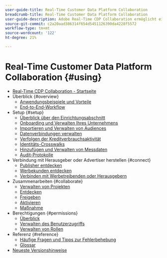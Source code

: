 ```yaml
---
user-guide-title: Real-Time Customer Data Platform Collaboration
breadcrumb-title: Real-Time Customer Data Platform Collaboration
user-guide-description: Adobe Real-Time CDP Collaboration ermöglicht eine nahtlose und sichere Datenfreigabe und Zusammenarbeit zwischen Werbetreibenden und Publishern und erleichtert so Einblicke in Zielgruppen in Echtzeit und personalisierte Marketing-Strategien.
source-git-commit: c2a20aad386314f654d5451126390da4228f5572
workflow-type: tm+mt
source-wordcount: '122'
ht-degree: 21%

---
```



# Real-Time Customer Data Platform Collaboration {#using}

* [Real-Time CDP Collaboration - Startseite](./home.md)
* Überblick {#overview}
   * [Anwendungsbeispiele und Vorteile](./use-cases-benefits.md)
   * [End-to-End-Workflow](./end-to-end-workflow.md)
* Setup {#setup}
   * [Überblick über den Einrichtungsabschnitt](./setup/setup-overview.md)
   * [Onboarding und Verwalten Ihres Unternehmens](./setup/onboard-organization.md)
   * [Importieren und Verwalten von Audiences](./setup/onboard-audiences.md)
   * [Datenverbindungen verwalten](./setup/manage-data-connection.md)
   * [Verfolgen der Kreditverbrauchsaktivität](/help/guide/setup/my-activity.md)
   * [Identitäts-Crosswalks](./setup/identity-crosswalk.md)
   * [Hinzufügen und Verwalten von Messdaten](./setup/onboard-measurement-data.md)
   * [Audit-Protokolle](./setup/audit-logs.md)
* Verbindung mit Herausgeber oder Advertiser herstellen {#connect}
   * [Publisher entdecken](./connect/discover-publishers.md)
   * [Werbekunden entdecken](./connect/discover-advertisers.md)
   * [Verbinden mit Werbetreibenden oder Herausgebern](./connect/establishing-connections.md)
* Zusammenarbeiten {#collaborate}
   * [Verwalten von Projekten](./collaborate/manage-projects.md)
   * [Entdecken](./collaborate/discover.md)
   * [Freigeben](./collaborate/share.md)
   * [Aktivieren](./collaborate/activate.md)
   * [Maßnahme](./collaborate/measure.md)
* Berechtigungen {#permissions}
   * [Überblick](/help/guide/permissions/overview.md)
   * [Verwalten des Benutzerzugriffs](/help/guide/permissions/manage-user-access.md)
   * [Verwalten von Rollen](/help/guide/permissions/manage-roles.md)
* Referenz {#reference}
   * [Häufige Fragen und Tipps zur Fehlerbehebung](./faqs/common-questions.md)
   * [Glossar](./glossary.md)
* [Neueste Versionshinweise](/help/guide/release-notes/latest.md)
